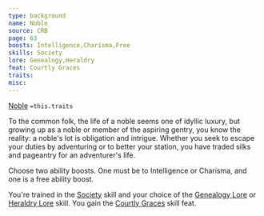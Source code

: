 ```yaml
---
type: background
name: Noble 
source: CRB
page: 63
boosts: Intelligence,Charisma,Free
skills: Society
lore: Genealogy,Heraldry
feat: Courtly Graces
traits: 
misc: 
---
```


[Noble](###%20Noble)
`=this.traits`


To the common folk, the life of a noble seems one of idyllic luxury, but growing up as a noble or member of the aspiring gentry, you know the reality: a noble's lot is obligation and intrigue. Whether you seek to escape your duties by adventuring or to better your station, you have traded silks and pageantry for an adventurer's life.

Choose two ability boosts. One must be to Intelligence or Charisma, and one is a free ability boost.

You're trained in the [Society](../../../../../20-Wyrmspire/14-Dragonling-Zettel/Society.md) skill and your choice of the [Genealogy Lore](Genealogy%20Lore) or [Heraldry Lore](Heraldry%20Lore) skill. You gain the [Courtly Graces](Courtly%20Graces) skill feat.

